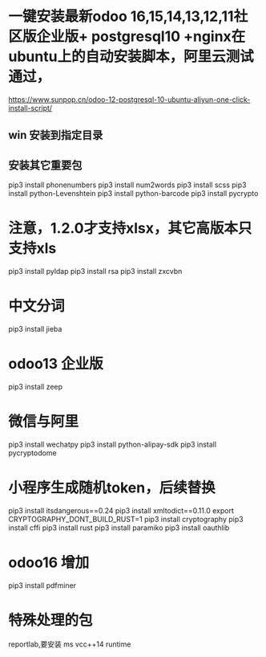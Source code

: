 # 一键安装最新odoo 16,15,14,13,12,11社区版企业版+ postgresql10 +nginx在ubuntu上的自动安装脚本，阿里云测试通过，https://www.sunpop.cn/odoo-12-postgresql-10-ubuntu-aliyun-one-click-install-script/## win 安装到指定目录## 安装其它重要包pip3 install phonenumberspip3 install num2wordspip3 install scsspip3 install python-Levenshteinpip3 install python-barcodepip3 install pycrypto# 注意，1.2.0才支持xlsx，其它高版本只支持xlspip3 install pyldappip3 install rsapip3 install zxcvbn# 中文分词pip3 install jieba# odoo13 企业版pip3 install zeep# 微信与阿里pip3 install wechatpypip3 install python-alipay-sdkpip3 install pycryptodome# 小程序生成随机token，后续替换pip3 install itsdangerous==0.24pip3 install xmltodict==0.11.0export CRYPTOGRAPHY_DONT_BUILD_RUST=1pip3 install cryptographypip3 install  cffipip3 install  rustpip3 install paramikopip3 install oauthlib# odoo16 增加pip3 install pdfminer# 特殊处理的包reportlab,要安装 ms vcc++14 runtime